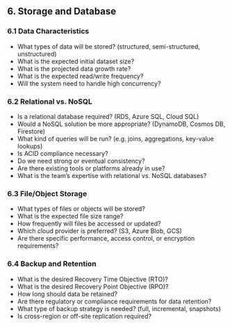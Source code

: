 ## 6. Storage and Database

### 6.1 Data Characteristics
- What types of data will be stored? (structured, semi-structured, unstructured)
- What is the expected initial dataset size?
- What is the projected data growth rate?
- What is the expected read/write frequency?
- Will the system need to handle high concurrency?

### 6.2 Relational vs. NoSQL
- Is a relational database required? (RDS, Azure SQL, Cloud SQL)
- Would a NoSQL solution be more appropriate? (DynamoDB, Cosmos DB, Firestore)
- What kind of queries will be run? (e.g. joins, aggregations, key-value lookups)
- Is ACID compliance necessary?
- Do we need strong or eventual consistency?
- Are there existing tools or platforms already in use?
- What is the team’s expertise with relational vs. NoSQL databases?

### 6.3 File/Object Storage
- What types of files or objects will be stored?
- What is the expected file size range?
- How frequently will files be accessed or updated?
- Which cloud provider is preferred? (S3, Azure Blob, GCS)
- Are there specific performance, access control, or encryption requirements?

### 6.4 Backup and Retention
- What is the desired Recovery Time Objective (RTO)?
- What is the desired Recovery Point Objective (RPO)?
- How long should data be retained?
- Are there regulatory or compliance requirements for data retention?
- What type of backup strategy is needed? (full, incremental, snapshots)
- Is cross-region or off-site replication required?
